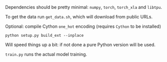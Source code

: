 Dependencies should be pretty minimal: `numpy`, `torch`, `torch_xla` and `libtpu`. 

To get the data run `get_data.sh`, which will download from public URLs. 

Optional: compile Cython `one_hot` encoding (requires `Cython` to be installed)
```
python setup.py build_ext --inplace
```
Will speed things up a bit: if not done a pure Python version will be used. 

`train.py` runs the actual model training. 